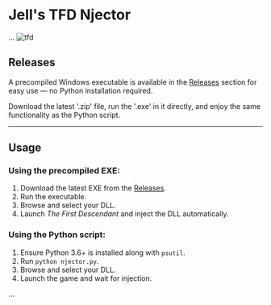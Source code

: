 # Jell's TFD Njector
...
![tfd](https://github.com/user-attachments/assets/f6b93e53-6042-45bc-962b-12c9b58802bd)


## Releases

A precompiled Windows executable is available in the [Releases](https://github.com/jellowrld/tfdautonjector/releases/tag/1.0) section for easy use — no Python installation required.

Download the latest '.zip' file, run the '.exe' in it directly, and enjoy the same functionality as the Python script.

---

## Usage

### Using the precompiled EXE:

1. Download the latest EXE from the [Releases](https://github.com/jellowrld/tfdautonjector/releases/tag/1.0).
2. Run the executable.
3. Browse and select your DLL.
4. Launch *The First Descendant* and inject the DLL automatically.

### Using the Python script:

1. Ensure Python 3.6+ is installed along with `psutil`.
2. Run `python njector.py`.
3. Browse and select your DLL.
4. Launch the game and wait for injection.

...
